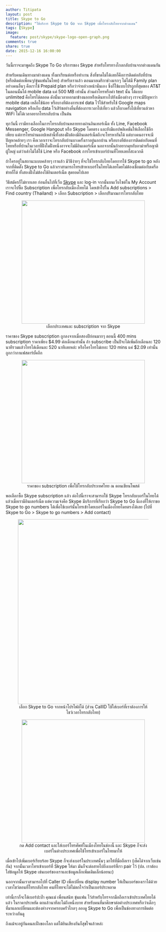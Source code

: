 ```yaml
---
author: Titipata
layout: post
title: Skype to Go
description: "ใช้บริการ Skype to Go จาก Skype เพื่อโทรกลับไทยจากต่างแดน"
tags: [Skype]
image:
  feature: post/skype/skype-logo-open-graph.png
comments: true
share: true
date: 2015-12-16 16:00:00
---
```


วันนี้เราจะมาพูดถึง Skype To Go บริการของ Skype สำหรับโทรทางไกลกลับบ้านจากต่างแดนกัน


สำหรับคนเดินทางมาต่างแดน ทั้งมาเรียนต่อหรือทำงาน สิ่งที่ขาดไม่ได้เลยก็คือการติดต่อกับที่บ้าน (หรือติดต่อเพื่อนๆ/ขุ่นแฟนในไทย) สำหรับเราแล้ว ตอนมาอเมริกาช่วงแรกๆ ไม่ได้มี Family plan อย่างคนอื่นๆ คือเราใช้ Prepaid plan หรือว่าจ่ายล่วงหน้านั่นเอง ซึ่งก็ใช้แบบโปรถูกที่สุดของ AT&T ในตอนนั้นได้ mobile data แค่ 500 MB เท่านั้น ส่วนค่าโทรหรือค่า text นั้น ได้แบบ unlimited คือโทรได้ตลอด ดังนั้นเวลาออกมาข้างนอกหรือเดินทางไปยังเมืองต่างๆ เราจะมีปัญหาว่า mobile data เหลือใช้น้อย หรือบางทีต้องการเซฟ data ไว้ใช้สำหรับใช้ Google maps navigation หรือเก็บ data ไว้เสิร์ชอย่างอื่นที่ต้องการเวลาไปเที่ยว แล้วก็บางครั้งไปเที่ยวแล้วหา WiFi ไม่ได้เวลาอยากโทรกลับบ้าน เป็นต้น


ทุกวันนี้ เรามีทางเลือกในการโทรกลับบ้านหลายทางผ่านอินเทอร์เน็ต ทั้ง Line, Facebook Messenger, Google Hangout หรือ Skype โดยตรง และยังมีแอปพลิเคชันให้เลือกใช้อีกเพียบ แต่การโทรผ่านแอปเหล่านี้ทั้งสองฝั่งต้องมีอินเตอร์เน็ตถึงจะโทรหากันได้ แต่บางคนอาจจะมีปัญหาคล้ายๆ เรา คือเวลาเราจะโทรกลับบ้านบางครั้งเราอยู่นอกบ้าน หรือบางทีต้องการติดต่อกับคนที่ไทยหรือที่บ้านในเวลาที่ฝั่งใดฝั่งหนึ่งอาจจะไม่มีอินเตอร์เน็ต นอกจากนั้นถ้าอยากคุยกับอาม่าหรือญาติผู้ใหญ่ แต่ว่าเค้าไม่ได้ใช้ Line หรือ Facebook การโทรเข้าเบอร์บ้านที่ไทยเลยก็สะดวกดี


ถ้าใครอยู่ในสถานะแบบคล้ายๆ เราแล้ว มีวิธีง่ายๆ ที่จะใช้โทรกลับไทยโดยการใช้ Skype to go หลังจากที่ติดตั้ง Skype to Go แล้วเราสามารถโทรเข้าหาเบอร์ในไทยได้เลยโดยไม่ต้องเชื่อมต่อกับเครือข่ายก็ได้ ทั้งสองฝั่งไม่ต้องใช้อินเตอร์เน็ต สุดยอดไปเลย


วิธีสมัครก็ไม่ยากเลย ก่อนอื่นไปที่เว็บ [Skype](http://www.skype.com/en/) และ log-in
จากนั้นบนเว็บไซต์ใน My Account เราจะไปซื้อ Subscription เพื่อโทรกลับเมืองไทยได้ โดยเข้าไปใน  Add subscriptions > Find country (Thailand) > เลือก Subscription > เลือกปริมาณการโทรกลับไทย


<figure><center>
  <img width="400" src="/images/post/skype/select-country.png" data-action="zoom"/>

  <figcaption>
    <a title="Skype subscription">
      เลือกประเทศและ subscription จาก Skype
    </a>
  </figcaption>
</center></figure>


ราคาของ Skype subscription ถูกลงจากเมื่อสองปีก่อนมากๆ ตอนนี้ 400 mins subscription ราคาเพียง $4.99 ต่อเดือนเท่านั้น ถ้า subscribe เป็นปีจะได้เพิ่มอีกเดือนละ 120 นาทีรวมแล้วโทรได้เดือนละ 520 นาทีเลยหล่ะ หรือใครโทรไม่เยอะ 120 mins แค่ $2.09 เท่านั้น ถูกกว่ากาแฟสตาร์บั้คอีก


<figure><center>
  <img width="400" src="/images/post/skype/select-subscription.png" data-action="zoom"/>

  <figcaption>
    <a title="Subscription price">
      ราคาของ subscription เพื่อใช้โทรกลับประเทศไทย ณ ตอนเขียนโพสต์
    </a>
  </figcaption>
</center></figure>


พอเลือกซื้อ Skype subscription แล้ว ต่อไปนี้เราจะสามารถใช้ Skype โทรกลับเบอร์ในไทยได้แล้วเมื่อเรามีอินเตอร์เน็ต แต่ความเจ๋งคือ Skype มีบริการที่เรียกว่า Skype to Go นี่เองที่ให้เราขอ Skype to go numbers ได้เพื่อใช้เบอร์นั้นโทรเข้าโดยเบอร์ในเมืองไทยโดยตรงได้เลย (ไปที่ Skype to Go > Skype to go numbers > Add contact)


<figure><center>
  <img width="600" src="/images/post/skype/skype-to-go.png" data-action="zoom"/>

  <figcaption>
    <a title="Skype to Go list">
      เลือก Skype to Go จากหน้าโปรไฟล์ได้ (ส่วน CallID ใช้ใส่เบอร์ที่เราต้องการให้โชว์เวลาโทรกลับไทย)
    </a>
  </figcaption>
</center></figure>


<figure><center>
  <img width="400" src="/images/post/skype/skype-add-number.png" data-action="zoom"/>

  <figcaption>
    <a title="Git logo">
      กด Add contact และใส่เบอร์โทรศัพท์ในเมืองไทยในช่องนี้ และ Skype ก็จะส่งเบอร์ในต่างประเทศเพื่อใช้โทรเข้าเบอร์ในไทยมาให้
    </a>
  </figcaption>
</center></figure>


เมื่อเข้าไปเพิ่มเบอร์เรียบร้อย Skype ก็จะส่งเบอร์ในประเทศนั้นๆ มาให้ที่มือถือเรา (เช็คได้จากเว็บเช่นกัน) จากนั้นเวลาโทรเข้าเบอร์ที่ Skype ให้มา มันก็จะต่อสายไปถึงเบอร์ที่เรา pair ไว้ (ปล. เราต้องใส่ข้อมูลให้ Skype เช่นเบอร์ของเราและข้อมูลเล็กเพิ่มเติมเล็กน้อยนะ)


นอกจากนั้นเราสามารถไปที่ Caller ID เพื่อเปลี่ยน display number ให้เป็นเบอร์ของเราได้ด้วยเวลาโชว์ตอนที่โทรกลับไทย คนที่ไทยจะได้ไม่ตกใจว่าเป็นเบอร์ประหลาด


เท่านี้เราก็จะได้เบอร์ปะป๊า คุณแม่ เพื่อนสนิท ขุ่นแฟน ไว้สำหรับโทรจากมือถือเราเข้าประเทศไทยได้แล้ว ในราคาประหยัด ตกแล้วนาทีละไม่ถึงหนึ่งบาท สำหรับคนที่มาศึกษาต่อต่างประเทศหรือว่าเด็กๆ ที่มาแลกเปลี่ยนและต้องห่างจากครอบครัวไกลๆ ลองดู Skype to Go เพื่อเป็นช่องทางการติดต่อระหว่างกันดู

ถึงแม้จะอยู่กันคนละฝั่งของโลก แต่ได้ยินเสียงกันก็สุขใจแล้วหล่ะ
